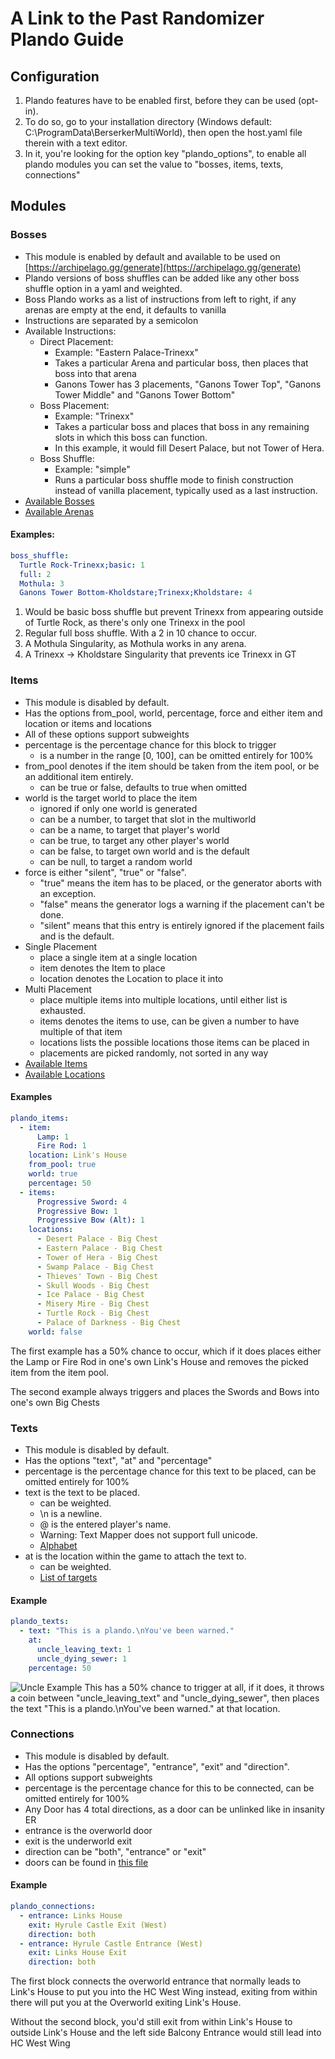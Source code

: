 # A Link to the Past Randomizer Plando Guide

## Configuration
1. Plando features have to be enabled first, before they can be used (opt-in).
2. To do so, go to your installation directory (Windows default: C:\ProgramData\BerserkerMultiWorld), 
   then open the host.yaml file therein with a text editor.
3. In it, you're looking for the option key "plando_options", 
   to enable all plando modules you can set the value to "bosses, items, texts, connections"

## Modules

### Bosses

- This module is enabled by default and available to be used on 
  [https://archipelago.gg/generate](https://archipelago.gg/generate)
- Plando versions of boss shuffles can be added like any other boss shuffle option in a yaml and weighted.
- Boss Plando works as a list of instructions from left to right, if any arenas are empty at the end, 
  it defaults to vanilla
- Instructions are separated by a semicolon
- Available Instructions:
    -  Direct Placement:
        - Example: "Eastern Palace-Trinexx"
        - Takes a particular Arena and particular boss, then places that boss into that arena
        - Ganons Tower has 3 placements, "Ganons Tower Top", "Ganons Tower Middle" and "Ganons Tower Bottom"
    - Boss Placement:
        - Example: "Trinexx"
        - Takes a particular boss and places that boss in any remaining slots in which this boss can function.
        - In this example, it would fill Desert Palace, but not Tower of Hera.
    - Boss Shuffle:
        - Example: "simple"
        - Runs a particular boss shuffle mode to finish construction instead of vanilla placement, typically used as a last instruction.
- [Available Bosses](https://github.com/Berserker66/MultiWorld-Utilities/blob/65fa39df95c90c9b66141aee8b16b7e560d00819/Bosses.py#L135)
- [Available Arenas](https://github.com/Berserker66/MultiWorld-Utilities/blob/65fa39df95c90c9b66141aee8b16b7e560d00819/Bosses.py#L186)

#### Examples:
```yaml
boss_shuffle:
  Turtle Rock-Trinexx;basic: 1
  full: 2
  Mothula: 3
  Ganons Tower Bottom-Kholdstare;Trinexx;Kholdstare: 4
```
1. Would be basic boss shuffle but prevent Trinexx from appearing outside of Turtle Rock, 
   as there's only one Trinexx in the pool
2. Regular full boss shuffle. With a 2 in 10 chance to occur.
3. A Mothula Singularity, as Mothula works in any arena.
4. A Trinexx -> Kholdstare Singularity that prevents ice Trinexx in GT


### Items
- This module is disabled by default.
- Has the options from_pool, world, percentage, force and either item and location or items and locations
- All of these options support subweights
- percentage is the percentage chance for this block to trigger
    - is a number in the range [0, 100], can be omitted entirely for 100%
- from_pool denotes if the item should be taken from the item pool, or be an additional item entirely.
    - can be true or false, defaults to true when omitted
- world is the target world to place the item
    - ignored if only one world is generated
    - can be a number, to target that slot in the multiworld
    - can be a name, to target that player's world
    - can be true, to target any other player's world
    - can be false, to target own world and is the default
    - can be null, to target a random world
- force is either "silent", "true" or "false".
    - "true" means the item has to be placed, or the generator aborts with an exception.
    - "false" means the generator logs a warning if the placement can't be done.
    - "silent" means that this entry is entirely ignored if the placement fails and is the default.
- Single Placement
    - place a single item at a single location
    - item denotes the Item to place
    - location denotes the Location to place it into
- Multi Placement
    - place multiple items into multiple locations, until either list is exhausted.
    - items denotes the items to use, can be given a number to have multiple of that item
    - locations lists the possible locations those items can be placed in
    - placements are picked randomly, not sorted in any way
- [Available Items](https://github.com/Berserker66/MultiWorld-Utilities/blob/3b5ba161dea223b96e9b1fc890e03469d9c6eb59/Items.py#L26)
- [Available Locations](https://github.com/Berserker66/MultiWorld-Utilities/blob/3b5ba161dea223b96e9b1fc890e03469d9c6eb59/Regions.py#L418)

#### Examples
```yaml
plando_items:
  - item:
      Lamp: 1
      Fire Rod: 1
    location: Link's House
    from_pool: true
    world: true
    percentage: 50
  - items:
      Progressive Sword: 4
      Progressive Bow: 1
      Progressive Bow (Alt): 1
    locations:
      - Desert Palace - Big Chest
      - Eastern Palace - Big Chest
      - Tower of Hera - Big Chest
      - Swamp Palace - Big Chest
      - Thieves' Town - Big Chest
      - Skull Woods - Big Chest
      - Ice Palace - Big Chest
      - Misery Mire - Big Chest
      - Turtle Rock - Big Chest
      - Palace of Darkness - Big Chest
    world: false
```

The first example has a 50% chance to occur, which if it does places either the Lamp or Fire Rod in one's own 
Link's House and removes the picked item from the item pool.

The second example always triggers and places the Swords and Bows into one's own Big Chests

### Texts
- This module is disabled by default.
- Has the options "text", "at" and "percentage"
- percentage is the percentage chance for this text to be placed, can be omitted entirely for 100%
- text is the text to be placed.
    - can be weighted.
    - \n is a newline. 
    - @ is the entered player's name.
    - Warning: Text Mapper does not support full unicode.
    - [Alphabet](https://github.com/Berserker66/MultiWorld-Utilities/blob/65fa39df95c90c9b66141aee8b16b7e560d00819/Text.py#L756)
- at is the location within the game to attach the text to.
    - can be weighted.
    - [List of targets](https://github.com/Berserker66/MultiWorld-Utilities/blob/65fa39df95c90c9b66141aee8b16b7e560d00819/Text.py#L1498)
   
#### Example
```yaml
plando_texts:
  - text: "This is a plando.\nYou've been warned."
    at:
      uncle_leaving_text: 1
      uncle_dying_sewer: 1
    percentage: 50
```
![Uncle Example](https://cdn.discordapp.com/attachments/731214280439103580/794953870903083058/unknown.png)
This has a 50% chance to trigger at all, if it does, 
it throws a coin between "uncle_leaving_text" and "uncle_dying_sewer", then places the text 
"This is a plando.\nYou've been warned." at that location.

### Connections
- This module is disabled by default.
- Has the options "percentage", "entrance", "exit" and "direction".
- All options support subweights
- percentage is the percentage chance for this to be connected, can be omitted entirely for 100%
- Any Door has 4 total directions, as a door can be unlinked like in insanity ER
- entrance is the overworld door
- exit is the underworld exit
- direction can be "both", "entrance" or "exit"
- doors can be found in [this file](https://github.com/Berserker66/MultiWorld-Utilities/blob/main/EntranceShuffle.py)


#### Example
```yaml
plando_connections:
  - entrance: Links House
    exit: Hyrule Castle Exit (West)
    direction: both
  - entrance: Hyrule Castle Entrance (West)
    exit: Links House Exit
    direction: both
```

The first block connects the overworld entrance that normally leads to Link's House
to put you into the HC West Wing instead, exiting from within there will put you at the Overworld exiting Link's House.

Without the second block, you'd still exit from within Link's House to outside Link's House and the left side 
Balcony Entrance would still lead into HC West Wing